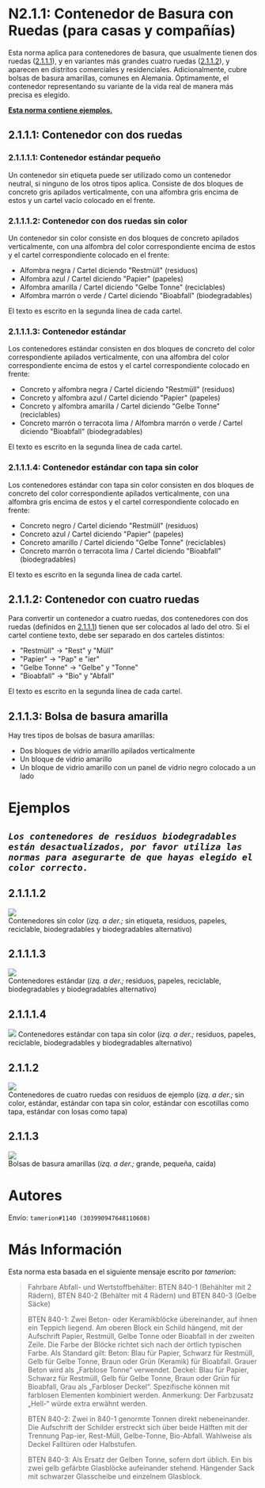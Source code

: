 # N2.1.1: Contenedor de Basura con Ruedas (para casas y compañías)

Esta norma aplica para contenedores de basura, que usualmente tienen dos ruedas ([2.1.1.1](#2111-contenedor-con-dos-ruedas)), y en variantes más grandes cuatro ruedas ([2.1.1.2](#2112-contenedor-con-cuatro-ruedas)), y aparecen en distritos comerciales y residenciales. Adicionalmente, cubre bolsas de basura amarillas, comunes en Alemania. Óptimamente, el contenedor representando su variante de la vida real de manera más precisa es elegido.

**[Esta norma contiene ejemplos.](https://github.com/pxnt/BTEN/wiki/N2.1.1_ES#ejemplos)**

## 2.1.1.1: Contenedor con dos ruedas
### 2.1.1.1.1: Contenedor estándar pequeño

Un contenedor sin etiqueta puede ser utilizado como un contenedor neutral, si ninguno de los otros tipos aplica. Consiste de dos bloques de concreto gris apilados verticalmente, con una alfombra gris encima de estos y un cartel vacío colocado en el frente.

### 2.1.1.1.2: Contenedor con dos ruedas sin color

Un contenedor sin color consiste en dos bloques de concreto apilados verticalmente, con una alfombra del color correspondiente encima de estos y el cartel correspondiente colocado en el frente:
- Alfombra negra / Cartel diciendo "Restmüll" (residuos)  
- Alfombra azul / Cartel diciendo "Papier" (papeles)  
- Alfombra amarilla / Cartel diciendo "Gelbe Tonne" (reciclables)  
- Alfombra marrón o verde / Cartel diciendo "Bioabfall" (biodegradables)  

El texto es escrito en la segunda línea de cada cartel.

### 2.1.1.1.3: Contenedor estándar

Los contenedores estándar consisten en dos bloques de concreto del color correspondiente apilados verticalmente, con una alfombra del color correspondiente encima de estos y el cartel correspondiente colocado en frente:
- Concreto y alfombra negra / Cartel diciendo "Restmüll" (residuos)  
- Concreto y alfombra azul / Cartel diciendo "Papier" (papeles)  
- Concreto y alfombra amarilla / Cartel diciendo "Gelbe Tonne" (reciclables)  
- Concreto marrón o terracota lima / Alfombra marrón o verde / Cartel diciendo "Bioabfall" (biodegradables)  

El texto es escrito en la segunda línea de cada cartel.

### 2.1.1.1.4: Contenedor estándar con tapa sin color

Los contenedores estándar con tapa sin color consisten en dos bloques de concreto del color correspondiente apilados verticalmente, con una alfombra gris encima de estos y el cartel correspondiente colocado en frente:
- Concreto negro / Cartel diciendo "Restmüll" (residuos)  
- Concreto azul / Cartel diciendo "Papier" (papeles)  
- Concreto amarillo / Cartel diciendo "Gelbe Tonne" (reciclables)  
- Concreto marrón o terracota lima / Cartel diciendo "Bioabfall" (biodegradables)  

El texto es escrito en la segunda línea de cada cartel.

## 2.1.1.2: Contenedor con cuatro ruedas

Para convertir un contenedor a cuatro ruedas, dos contenedores con dos ruedas (definidos en [2.1.1.1](#2111-contenedor-con-dos-ruedas)) tienen que ser colocados al lado del otro. Si el cartel contiene texto, debe ser separado en dos carteles distintos:
- "Restmüll" -> "Rest" y "Müll"  
- "Papier" -> "Pap" e "ier"  
- "Gelbe Tonne" -> "Gelbe" y "Tonne"  
- "Bioabfall" -> "Bio" y "Abfall"  

El texto es escrito en la segunda línea de cada cartel.

## 2.1.1.3: Bolsa de basura amarilla

Hay tres tipos de bolsas de basura amarillas:
- Dos bloques de vidrio amarillo apilados verticalmente  
- Un bloque de vidrio amarillo  
- Un bloque de vidrio amarillo con un panel de vidrio negro colocado a un lado  

# Ejemplos

## *`Los contenedores de residuos biodegradables están desactualizados, por favor utiliza las normas para asegurarte de que hayas elegido el color correcto.`*

## 2.1.1.1.2

![](https://cdn.discordapp.com/attachments/702537093527765083/702537396532674591/N41.png)    
Contenedores sin color (_izq. a der.;_ sin etiqueta, residuos, papeles, reciclable, biodegradables y biodegradables alternativo)

## 2.1.1.1.3

![](https://cdn.discordapp.com/attachments/702537093527765083/702537401993789480/N41b.png)    
Contenedores estándar (_izq. a der.;_ residuos, papeles, reciclable, biodegradables y biodegradables alternativo)

## 2.1.1.1.4

![](https://cdn.discordapp.com/attachments/702537093527765083/702537407257378875/N41c.png)
Contenedores estándar con tapa sin color (_izq. a der.;_ residuos, papeles, reciclable, biodegradables y biodegradables alternativo)

## 2.1.1.2

![](https://cdn.discordapp.com/attachments/702537093527765083/702537411225190450/N42.png)    
Contenedores de cuatro ruedas con residuos de ejemplo (_izq. a der.;_ sin color, estándar, estándar con tapa sin color, estándar con escotillas como tapa, estándar con losas como tapa)

## 2.1.1.3

![](https://cdn.discordapp.com/attachments/702537093527765083/702537415809564762/N43.png)    
Bolsas de basura amarillas (_izq. a der.;_ grande, pequeña, caída)

# Autores

Envío: `tamerion#1140 (303990947648110608)`

# Más Información

Esta norma esta basada en el siguiente mensaje escrito por _tamerion_:

> Fahrbare Abfall- und Wertstoffbehälter: BTEN 840-1 (Behählter mit 2 Rädern), BTEN 840-2 (Behälter mit 4 Rädern) und BTEN 840-3 (Gelbe Säcke)
>
> BTEN 840-1: Zwei Beton- oder Keramikblöcke übereinander, auf ihnen ein Teppich liegend. Am oberen Block ein Schild hängend, mit der Aufschrift Papier, Restmüll, Gelbe Tonne oder Bioabfall in der zweiten Zeile. Die Farbe der Blöcke richtet sich nach der örtlich typischen Farbe. Als Standard gilt: Beton: Blau für Papier, Schwarz für Restmüll, Gelb für Gelbe Tonne, Braun oder Grün (Keramik) für Bioabfall. Grauer Beton wird als „Farblose Tonne“ verwendet. Deckel: Blau für Papier, Schwarz für Restmüll, Gelb für Gelbe Tonne, Braun oder Grün für Bioabfall, Grau als „Farbloser Deckel“. Spezifische können mit farblosen Elementen kombiniert werden. Anmerkung: Der Farbzusatz „Hell-“ würde extra erwähnt werden.
>
> BTEN 840-2: Zwei in 840-1 genormte Tonnen direkt nebeneinander. Die Aufschrift der Schilder erstreckt sich über beide Hälften mit der Trennung Pap-ier, Rest-Müll, Gelbe-Tonne, Bio-Abfall. Wahlweise als Deckel Falltüren oder Halbstufen.
>
> BTEN 840-3: Als Ersatz der Gelben Tonne, sofern dort üblich. Ein bis zwei gelb gefärbte Glasblöcke aufeinander stehend. Hängender Sack mit schwarzer Glasscheibe und einzelnem Glasblock.
